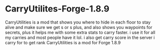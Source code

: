 # CarryUtilites-Forge-1.8.9
CarryUtilities is a mod that shows you where to hide in each floor to stay alive and make sure we get s or s plus, and also shows you waypoints for secrets, plus it helps me with some extra stats to carry faster. i use it for all my carries and most people have it lol. i also get carry score in the server i carry for to get rank
CarryUtilities is a mod for Forge 1.8.9
